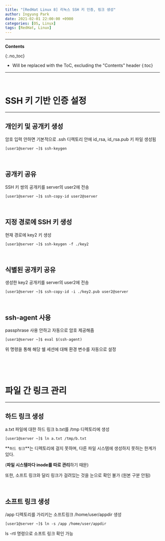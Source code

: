 ```yaml
---
title: "[RedHat Linux 8] 리눅스 SSH 키 인증, 링크 생성"
author: Ingyung Park
date: 2021-02-01 22:00:00 +0900
categories: [OS, Linux]
tags: [RedHat, Linux]
---
```


---
**Contents**

{:.no_toc}

* Will be replaced with the ToC, excluding the "Contents" header
{:toc}
---

<br/>

# **SSH 키 기반 인증 설정**

---



## **개인키 및 공개키 생성**

암호 입력 안하면 기본적으로 .ssh 디렉토리 안에 id_rsa, id_rsa.pub 키 파일 생성됨

```
[user1@server ~]$ ssh-keygen
```

<br/>

## **공개키 공유**

SSH 키 쌍의 공개키를 server의 user2에 전송

```
[user1@server ~]$ ssh-copy-id user2@server
```

<br/>

## **지정 경로에 SSH 키 생성**

현재 경로에 key2 키 생성

```
[user1@server ~]$ ssh-keygen -f ./key2
```

<br/>

## **식별된 공개키 공유**

생성한 key2 공개키를 server의 user2에 전송

```
[user1@server ~]$ ssh-copy-id -i ./key2.pub user2@server
```

<br/>

## **ssh-agent 사용**

passphrase 사용 안하고 자동으로 암호 제공해줌

```
[user1@server ~]$ eval $(ssh-agent)
```

위 명령을 통해 해당 쉘 세션에 대해 환경 변수를 자동으로 설정

<br/>

<br/>

<br/>

# **파일 간 링크 관리**

---



## **하드 링크 생성**

a.txt 파일에 대한 하드 링크 b.txt를 /tmp 디렉토리에 생성

```
[user1@server ~]$ ln a.txt /tmp/b.txt
```

**`하드 링크`**는 디렉토리에 걸지 못하며, 다른 파일 시스템에 생성하지 못하는 한계가 있다.

(**파일 시스템마다 inode를 따로 관리**하기 때문)

또한, 소프트 링크와 달리 링크가 걸려있는 것을 눈으로 확인 불가 (원본 구분 안됨)



<br/>

## **소프트 링크 생성**

/app 디렉토리를 가리키는 소프트링크 /home/user/appdir 생성

```
[user1@server ~]$ ln -s /app /home/user/appdir
```

ls -rtl 명령으로 소프트 링크 확인 가능

<br/>

<br/>
